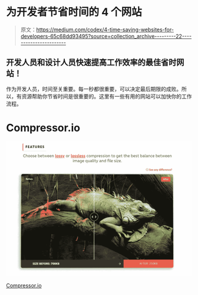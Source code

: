 # 为开发者节省时间的 4 个网站

> 原文：<https://medium.com/codex/4-time-saving-websites-for-developers-65c68dd93495?source=collection_archive---------22----------------------->

## 开发人员和设计人员快速提高工作效率的最佳省时网站！

作为开发人员，时间至关重要。每一秒都很重要，可以决定最后期限的成败。所以，有资源帮助你节省时间是很重要的。这里有一些有用的网站可以加快你的工作流程。

# Compressor.io

![](img/734c9170af6e11d869f8e11c22492b69.png)

[Compressor.io](https://compressor.io/)